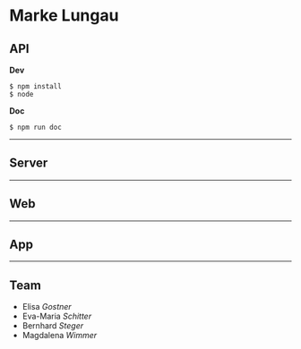 # Marke Lungau

## API

**Dev**
```
$ npm install
$ node
```

**Doc**
```
$ npm run doc
```

---

## Server


---

## Web


---

## App

---

## Team
* Elisa *Gostner*
* Eva-Maria *Schitter*
* Bernhard *Steger*
* Magdalena *Wimmer*

